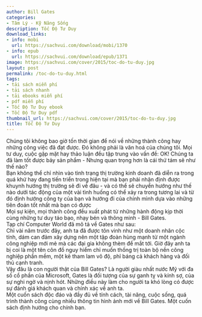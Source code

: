 ```yaml
---
author: Bill Gates
categories:
- Tâm Lý - Kỹ Năng Sống
description: Tốc Độ Tư Duy
download_links:
- info: mobi
  url: https://sachvui.com/download/mobi/1370
- info: epub
  url: https://sachvui.com/download/epub/1371
image: https://sachvui.com/cover/2015/toc-do-tu-duy.jpg
layout: post
permalink: /toc-do-tu-duy.html
tags:
- tải sách miễn phí
- tải sách nhanh
- tải ebooks miễn phí
- pdf miễn phí
- Tốc Độ Tư Duy ebook
- Tốc Độ Tư Duy pdf
thumbnail_url: https://sachvui.com/cover/2015/toc-do-tu-duy.jpg
title: Tốc Độ Tư Duy
---
```


 <div class="item-desc text-justify"> Chúng tôi không bao giờ tốn thời gian để nói về những thành công hay những công việc đã đạt được. Đó không phải là văn hoá của chúng tôi. Mọi tư duy, cuộc gặp mặt hay thảo luận đều tập trung vào vấn đề: OK! Chúng ta đã làm tốt được bảy sản phẩm - Nhưng quan trọng hơn là cái thứ tám sẽ như thế nào?<br> Bạn không thể chỉ nhìn vào tình trạng thị trường kinh doanh đã diễn ra trong quá khứ hay đang tiến triển trong hiện tại mà bạn phải nhận định được khuynh hướng thị trường sẽ đi về đâu - và có thể sẽ chuyển hướng như thế nào dưới tác động của một vài tình huống có thể xảy ra trong tương lai và từ đó định hướng công ty của bạn và hướng đi của chính mình dựa vào những tiên đoán tốt nhất mà bạn có được<br> Mọi sự kiện, mọi thành công đều xuất phát từ những hành động kịp thời cùng những tư duy táo bạo, nhạy bén và thông minh - Bill Gates.<br> Tạp chí Computer World đã mô tả về Gates như sau:<br> Chỉ vài năm trước đây, anh ta đã được tôn vinh như một doanh nhân cộc tính, dám can đảm xây dựng nên một tập đoàn hùng mạnh từ một ngành công nghiệp mới mẻ mà các đại gia không thèm để mắt tới. Giờ đây anh ta bị coi là một tên côn đồ nguy hiểm chỉ muốn thống trị toàn bộ nền công nghiệp phần mềm, một kẻ tham lam vô độ, phỉ báng cả khách hàng và đối thủ cạnh tranh.<br> Vậy đâu là con người thật của Bill Gates? Là người giàu nhất nước Mỹ với đa số cổ phần của Microsoft, Gates là đối tượng của sự ganh tỵ và kính sợ, của sự nghi ngờ và nịnh hót. Những điều này làm cho người ta khó lòng có được sự đánh giá khách quan và chính xác về anh ta.<br> Một cuốn sách độc đáo và đầy đủ về tính cách, tài năng, cuộc sống, quá trình thành công cùng nhiều thông tin hình ảnh mới về Bill Gates. Một cuốn sách định hướng cho chính bạn. </div>
